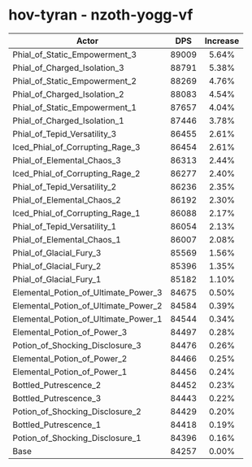 # hov-tyran - nzoth-yogg-vf
| Actor | DPS | Increase |
|---|:---:|:---:|
|Phial_of_Static_Empowerment_3|89009|5.64%|
|Phial_of_Charged_Isolation_3|88791|5.38%|
|Phial_of_Static_Empowerment_2|88269|4.76%|
|Phial_of_Charged_Isolation_2|88083|4.54%|
|Phial_of_Static_Empowerment_1|87657|4.04%|
|Phial_of_Charged_Isolation_1|87446|3.78%|
|Phial_of_Tepid_Versatility_3|86455|2.61%|
|Iced_Phial_of_Corrupting_Rage_3|86454|2.61%|
|Phial_of_Elemental_Chaos_3|86313|2.44%|
|Iced_Phial_of_Corrupting_Rage_2|86277|2.40%|
|Phial_of_Tepid_Versatility_2|86236|2.35%|
|Phial_of_Elemental_Chaos_2|86192|2.30%|
|Iced_Phial_of_Corrupting_Rage_1|86088|2.17%|
|Phial_of_Tepid_Versatility_1|86054|2.13%|
|Phial_of_Elemental_Chaos_1|86007|2.08%|
|Phial_of_Glacial_Fury_3|85569|1.56%|
|Phial_of_Glacial_Fury_2|85396|1.35%|
|Phial_of_Glacial_Fury_1|85182|1.10%|
|Elemental_Potion_of_Ultimate_Power_3|84675|0.50%|
|Elemental_Potion_of_Ultimate_Power_2|84584|0.39%|
|Elemental_Potion_of_Ultimate_Power_1|84544|0.34%|
|Elemental_Potion_of_Power_3|84497|0.28%|
|Potion_of_Shocking_Disclosure_3|84476|0.26%|
|Elemental_Potion_of_Power_2|84466|0.25%|
|Elemental_Potion_of_Power_1|84456|0.24%|
|Bottled_Putrescence_2|84452|0.23%|
|Bottled_Putrescence_3|84443|0.22%|
|Potion_of_Shocking_Disclosure_2|84429|0.20%|
|Bottled_Putrescence_1|84418|0.19%|
|Potion_of_Shocking_Disclosure_1|84396|0.16%|
|Base|84257|0.00%|
